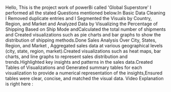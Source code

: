 Hello, This is the project work of powerBi called 'Global Superstore' I performed all the stated Questions mentioned below.In Basic Data Cleaning I Removed  duplicate entries and I Segmented the Visuals by Country, Region, and Market and Analyzed Data by Visualizing the Percentage of Shipping Based on Ship Mode andCalculated the total number of shipments and Created visualizations such as pie charts and bar graphs to show the distribution of shipping methods.Done Sales Analysis Over City, States, Region, and Market , Aggregated sales data at various geographical levels (city, state, region, market).Created visualizations such as heat maps, bar charts, and line graphs to represent sales distribution and trends.Highlighted key insights and patterns in the sales data.Created Tables of Visualizations and Generated summary tables for each visualization to provide a numerical representation of the insights,Ensured tables were clear, concise, and matched the visual data.
Video Explanation is right here :
